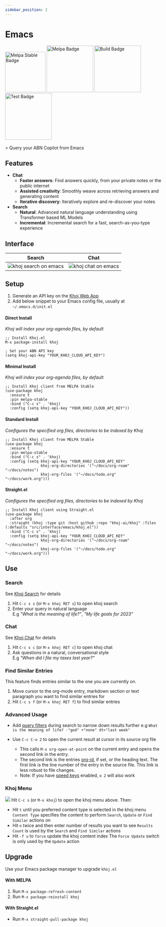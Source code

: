 ```yaml
---
sidebar_position: 2
---
```


# Emacs

<img src="https://stable.melpa.org/packages/khoj-badge.svg" width="130" alt="Melpa Stable Badge" />
<img src="https://melpa.org/packages/khoj-badge.svg" width="150" alt="Melpa Badge" />

<img src="https://github.com/khoj-ai/khoj/actions/workflows/build_khoj_el.yml/badge.svg" width="150" alt="Build Badge" />
<img src="https://github.com/khoj-ai/khoj/actions/workflows/test_khoj_el.yml/badge.svg" width="150" alt="Test Badge" />

<br />
<br />
> Query your ABN Copilot from Emacs

## Features
- **Chat**
  - **Faster answers**: Find answers quickly, from your private notes or the public internet
  - **Assisted creativity**: Smoothly weave across retrieving answers and generating content
  - **Iterative discovery**: Iteratively explore and re-discover your notes
- **Search**
  - **Natural**: Advanced natural language understanding using Transformer based ML Models
  - **Incremental**: Incremental search for a fast, search-as-you-type experience

## Interface

| Search | Chat |
|:------:|:----:|
| ![khoj search on emacs](/img/khoj_search_on_emacs.png) | ![khoj chat on emacs](/img/khoj_chat_on_emacs.png) |

## Setup
1. Generate an API key on the [Khoj Web App](https://app.khoj.dev/config#clients)
2. Add below snippet to your Emacs config file, usually at `~/.emacs.d/init.el`


#### **Direct Install**
*Khoj will index your org-agenda files, by default*

```elisp
;; Install Khoj.el
M-x package-install khoj

; Set your ABN API key
(setq khoj-api-key "YOUR_KHOJ_CLOUD_API_KEY")
```

#### **Minimal Install**
*Khoj will index your org-agenda files, by default*

```elisp
;; Install Khoj client from MELPA Stable
(use-package khoj
  :ensure t
  :pin melpa-stable
  :bind ("C-c s" . 'khoj)
  :config (setq khoj-api-key "YOUR_KHOJ_CLOUD_API_KEY"))
```

#### **Standard Install**
*Configures the specified org files, directories to be indexed by Khoj*

```elisp
;; Install Khoj client from MELPA Stable
(use-package khoj
  :ensure t
  :pin melpa-stable
  :bind ("C-c s" . 'khoj)
  :config (setq khoj-api-key "YOUR_KHOJ_CLOUD_API_KEY"
                khoj-org-directories '("~/docs/org-roam" "~/docs/notes")
                khoj-org-files '("~/docs/todo.org" "~/docs/work.org")))
```

#### **Straight.el**
*Configures the specified org files, directories to be indexed by Khoj*

```elisp
;; Install Khoj client using Straight.el
(use-package khoj
  :after org
  :straight (khoj :type git :host github :repo "khoj-ai/khoj" :files (:defaults "src/interface/emacs/khoj.el"))
  :bind ("C-c s" . 'khoj)
  :config (setq khoj-api-key "YOUR_KHOJ_CLOUD_API_KEY"
                khoj-org-directories '("~/docs/org-roam" "~/docs/notes")
                khoj-org-files '("~/docs/todo.org" "~/docs/work.org")))
```

## Use
### Search
See [Khoj Search](/features/search) for details
1. Hit  `C-c s s` (or `M-x khoj RET s`) to open khoj search
2. Enter your query in natural language<br/>
  E.g *"What is the meaning of life?"*, *"My life goals for 2023"*

### Chat
See [Khoj Chat](/features/chat) for details
1. Hit `C-c s c` (or `M-x khoj RET c`) to open khoj chat
2. Ask questions in a natural, conversational style<br/>
  E.g *"When did I file my taxes last year?"*

### Find Similar Entries
This feature finds entries similar to the one you are currently on.
1. Move cursor to the org-mode entry, markdown section or text paragraph you want to find similar entries for
2. Hit `C-c s f` (or `M-x khoj RET f`) to find similar entries

### Advanced Usage
- Add [query filters](https://github.com/khoj-ai/khoj/#query-filters) during search to narrow down results further
  e.g `What is the meaning of life? -"god" +"none" dt>"last week"`

- Use `C-c C-o 2` to open the current result at cursor in its source org file
  - This calls `M-x org-open-at-point` on the current entry and opens the second link in the entry.
  - The second link is the entries [org-id](https://orgmode.org/manual/Handling-Links.html#FOOT28), if set, or the heading text.
    The first link is the line number of the entry in the source file. This link is less robust to file changes.
  - Note: If you have [speed keys](https://orgmode.org/manual/Speed-Keys.html) enabled, `o 2` will also work

### Khoj Menu
![](/img/khoj_emacs_menu.png)
Hit `C-c s` (or `M-x khoj`) to open the khoj menu above. Then:
- Hit `t` until you preferred content type is selected in the khoj menu
  `Content Type` specifies the content to perform `Search`, `Update` or `Find Similar` actions on
- Hit `n` twice and then enter number of results you want to see
  `Results Count` is used by the `Search` and `Find Similar` actions
- Hit `-f u` to `force` update the khoj content index
  The `Force Update` switch is only used by the `Update` action

## Upgrade
Use your Emacs package manager to upgrade `khoj.el`
<!-- tabs:start -->

#### **With MELPA**
1. Run `M-x package-refresh-content`
2. Run `M-x package-reinstall khoj`

#### **With Straight.el**
- Run `M-x straight-pull-package khoj`

<!-- tabs:end -->
